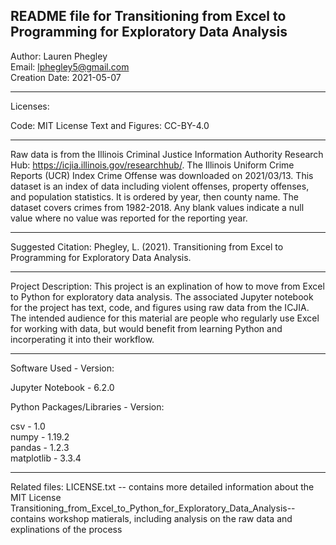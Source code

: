 README file for Transitioning from Excel to Programming for Exploratory Data Analysis
---------
Author: Lauren Phegley  
Email: lphegley5@gmail.com  
Creation Date: 2021-05-07

---------
Licenses: 

Code: MIT License
Text and Figures: CC-BY-4.0

---------

Raw data is from the Illinois Criminal Justice Information Authority Research Hub: https://icjia.illinois.gov/researchhub/. 
The Illinois Uniform Crime Reports (UCR) Index Crime Offense was downloaded on 2021/03/13. 
This dataset is an index of data including violent offenses, property offenses, and population statistics. It is ordered by year, then county name. The dataset covers crimes from 1982-2018. Any blank values indicate a null value where no value was reported for the reporting year.

--------

Suggested Citation: Phegley, L. (2021). Transitioning from Excel to Programming for Exploratory Data Analysis.

--------

Project Description: This project is an explination of how to move from Excel to Python for exploratory data analysis. The associated Jupyter notebook for the project has text, code, and figures using raw data from the ICJIA. The intended audience for this material are people who regularly use Excel for working with data, but would benefit from learning Python and incorperating it into their workflow. 

--------

Software Used - Version: 

Jupyter Notebook - 6.2.0

Python Packages/Libraries - Version:

csv - 1.0  
numpy - 1.19.2  
pandas - 1.2.3  
matplotlib - 3.3.4

--------

Related files: 
LICENSE.txt -- contains more detailed information about the MIT License
Transitioning_from_Excel_to_Python_for_Exploratory_Data_Analysis-- contains workshop matierals, including analysis on the raw data and explinations of the process
